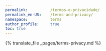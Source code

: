 ```yaml
---
permalink:          /termos-e-privacidade/
permalink_en-US:    /terms-and-privacy/
namespace:          terms
author_profile:     true
toc: true
---
```

{% translate_file _pages/terms-privacy.md %}